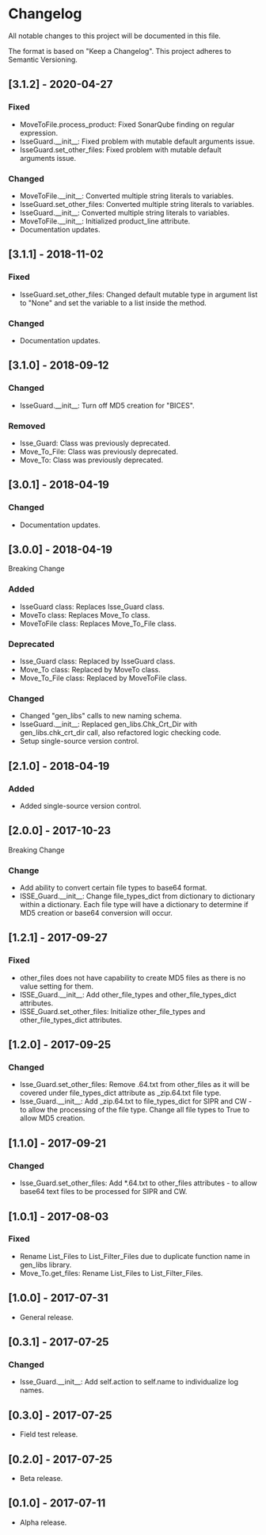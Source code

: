 # Changelog
All notable changes to this project will be documented in this file.

The format is based on "Keep a Changelog".  This project adheres to Semantic Versioning.


## [3.1.2] - 2020-04-27
### Fixed
- MoveToFile.process_product:  Fixed SonarQube finding on regular expression.
- IsseGuard.\_\_init\_\_:  Fixed problem with mutable default arguments issue.
- IsseGuard.set_other_files:  Fixed problem with mutable default arguments issue.

### Changed
- MoveToFile.\_\_init\_\_:  Converted multiple string literals to variables.
- IsseGuard.set_other_files:  Converted multiple string literals to variables.
- IsseGuard.\_\_init\_\_:  Converted multiple string literals to variables.
- MoveToFile.\_\_init\_\_:  Initialized product_line attribute.
- Documentation updates.


## [3.1.1] - 2018-11-02
### Fixed
- IsseGuard.set_other_files:  Changed default mutable type in argument list to "None" and set the variable to a list inside the method.

### Changed
- Documentation updates.


## [3.1.0] - 2018-09-12
### Changed
- IsseGuard.\_\_init\_\_:  Turn off MD5 creation for "BICES".

### Removed
- Isse_Guard:  Class was previously deprecated.
- Move_To_File:  Class was previously deprecated.
- Move_To:  Class was previously deprecated.


## [3.0.1] - 2018-04-19
### Changed
- Documentation updates.


## [3.0.0] - 2018-04-19
Breaking Change

### Added
- IsseGuard class:  Replaces Isse_Guard class.
- MoveTo class:  Replaces Move_To class.
- MoveToFile class:  Replaces Move_To_File class.

### Deprecated
- Isse_Guard class:  Replaced by IsseGuard class.
- Move_To class:  Replaced by MoveTo class.
- Move_To_File class:  Replaced by MoveToFile class.

### Changed
- Changed "gen_libs" calls to new naming schema.
- IsseGuard.\_\_init\_\_:  Replaced gen_libs.Chk_Crt_Dir with gen_libs.chk_crt_dir call, also refactored logic checking code.
- Setup single-source version control.


## [2.1.0] - 2018-04-19
### Added
- Added single-source version control.


## [2.0.0] - 2017-10-23
Breaking Change

### Change
- Add ability to convert certain file types to base64 format.
- ISSE_Guard.\_\_init\_\_:  Change file_types_dict from dictionary to dictionary within a dictionary.  Each file type will have a dictionary to determine if MD5 creation or base64 conversion will occur.


## [1.2.1] - 2017-09-27
### Fixed
- other_files does not have capability to create MD5 files as there is no value setting for them.
- ISSE_Guard.\_\_init\_\_:  Add other_file_types and other_file_types_dict attributes.
- ISSE_Guard.set_other_files:  Initialize other_file_types and other_file_types_dict attributes.


## [1.2.0] - 2017-09-25
### Changed
- Isse_Guard.set_other_files:  Remove .64.txt from other_files as it will be covered under file_types_dict attribute as _zip.64.txt file type.
- Isse_Guard.\_\_init\_\_:  Add \_zip.64.txt to file_types_dict for SIPR and CW - to allow the processing of the file type.  Change all file types to True to allow MD5 creation.


## [1.1.0] - 2017-09-21
### Changed
- Isse_Guard.set_other_files:  Add \*.64.txt to other_files attributes - to allow base64 text files to be processed for SIPR and CW.


## [1.0.1] - 2017-08-03
### Fixed
- Rename List_Files to List_Filter_Files due to duplicate function name in gen_libs library.
- Move_To.get_files:  Rename List_Files to List_Filter_Files.


## [1.0.0] - 2017-07-31
- General release.


## [0.3.1] - 2017-07-25
### Changed
- Isse_Guard.\_\_init\_\_:  Add self.action to self.name to individualize log names.


## [0.3.0] - 2017-07-25
- Field test release.


## [0.2.0] - 2017-07-25
- Beta release.


## [0.1.0] - 2017-07-11
- Alpha release.

